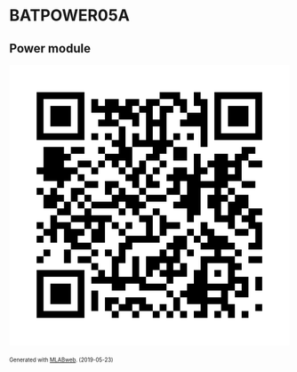 <!--- PrjInfo ---> <!--- Please remove this line after manually editing --->
<!--- 00a56be08b96043df9e37d6aff7b6990 --->
<!--- Created:2019-05-23 11:50:36.154153: ---> 
<!--- Author:: ---> 
<!--- AuthorEmail:: ---> 
<!--- Tags:: ---> 
<!--- Ust:: ---> 
<!--- Label --->
<!--- ELabel ---> 
<!--- Name:BATPOWER05A: --->
# BATPOWER05A
<!--- LongName --->
## Power module
<!--- ELongName ---> 

<!--- Lead --->

<!--- ELead ---> 

![BATPOWER05A](doc/img/BATPOWER05A_QRcode.png) 


<!--- Description --->
<!--- EDescription --->
<!--- Content --->
<!--- EContent --->
<sub><sup> Generated with [MLABweb](https://github.com/MLAB-project/MLABweb). (2019-05-23)</sup></sub>